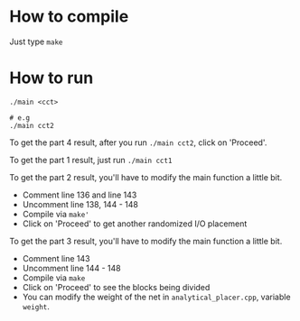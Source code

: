 # How to compile
Just type `make`

# How to run
```
./main <cct>

# e.g
./main cct2
```

To get the part 4 result, after you run `./main cct2`, click on 'Proceed'.


To get the part 1 result, just run `./main cct1`

To get the part 2 result, you'll have to modify the main function a little bit.
- Comment line 136 and line 143
- Uncomment line 138, 144 - 148
- Compile via `make'`
- Click on 'Proceed' to get another randomized I/O placement


To get the part 3 result, you'll have to modify the main function a little bit.
- Comment line 143
- Uncomment line 144 - 148
- Compile via `make`
- Click on 'Proceed' to see the blocks being divided
- You can modify the weight of the net in `analytical_placer.cpp`, variable
  `weight`.
